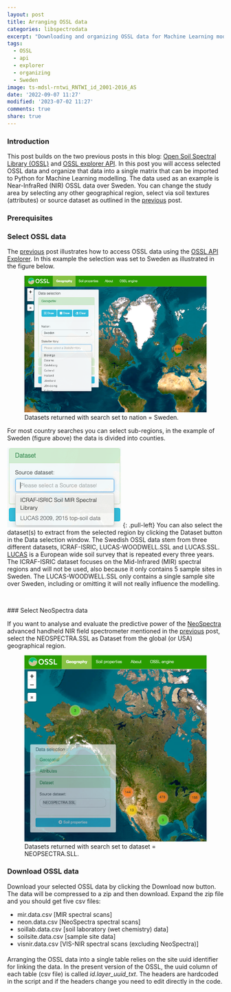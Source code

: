 ```yaml
---
layout: post
title: Arranging OSSL data
categories: libspectrodata
excerpt: "Downloading and organizing OSSL data for Machine Learning modeling in Python, using Sweden as an example"
tags:
  - OSSL
  - api
  - explorer
  - organizing
  - Sweden
image: ts-mdsl-rntwi_RNTWI_id_2001-2016_AS
date: '2022-09-07 11:27'
modified: '2023-07-02 11:27'
comments: true
share: true
---
```


### Introduction

This post builds on the two previous posts in this blog: [Open Soil Spectral Library (OSSL)](../spectrodata-OSSL-intro) and [OSSL explorer API](../spectrodata-OSSL-api-explorer). In this post you will access selected OSSL data and organize that data into a single matrix that can be imported to Python for Machine Learning modelling. The data used as an example is Near-InfraRed (NIR) OSSL data over Sweden. You can change the study area by selecting any other geographical region, select via soil textures (attributes) or source dataset as outlined in the [previous](../spectrodata-OSSL-api-explorer) post.  

### Prerequisites



### Select OSSL data

The [previous](../spectrodata-OSSL-api-explorer) post illustrates how to access OSSL data using the [OSSL API Explorer](https://explorer.soilspectroscopy.org). In this example the selection was set to Sweden as illustrated in the figure below.

<figure>
<img src="../../images/OSSL_explorer_020_select-sweden.png">
<figcaption>Datasets returned with search set to nation = Sweden.</figcaption>
</figure>

For most country searches you can select sub-regions, in the example of Sweden (figure above) the data is divided into counties.

![se-dataset-selection](../../images/OSSL_explorer_021_se-dataset-selection.png)
{: .pull-left}
You can also select the dataset(s) to extract from the selected region by clicking the <span class='button'>Dataset</span> button in the Data selection window. The Swedish OSSL data stem from three different datasets, ICRAF-ISRIC, LUCAS-WOODWELL.SSL and LUCAS.SSL. [LUCAS](https://land.copernicus.eu/imagery-in-situ/lucas) is a European wide soil survey that is repeated every three years. The ICRAF-ISRIC dataset focuses on the Mid-Infrared  (MIR) spectral regions and will not be used, also because it only contains 5 sample sites in Sweden. The LUCAS-WOODWELL.SSL only contains a single sample site over Sweden, including or omitting it will not really influence the modelling.

<figure>
<img src="../../images/whitespace.png">
</figure>
### Select NeoSpectra data

If you want to analyse and evaluate the predictive power of the [NeoSpectra](https://www.si-ware.com) advanced handheld NIR field spectrometer mentioned in the [previous](../spectrodata-OSSL-api-explorer) post, select the NEOSPECTRA.SSL as Dataset from the global (or USA) geographical region.

<figure>
<img src="../../images/OSSL_explorer_022_select-neospectra.png">
<figcaption>Datasets returned with search set to dataset = NEOPSECTRA.SLL.</figcaption>
</figure>

### Download OSSL data

Download your selected OSSL data by clicking the <span class='button'>Download now</span> button. The data will be compressed to a <span class='file'>zip</span> and then download. Expand the <span class='file'>zip</span> file and you should get five <span class='file'>csv</span> files:

- mir.data.csv [MIR spectral scans]
- neon.data.csv [NeoSpectra spectral scans]
- soillab.data.csv [soil laboratory (wet chemistry) data]
- soilsite.data.csv [sample site data]
- visnir.data.csv [VIS-NIR spectral scans (excluding NeoSpectra)]

####

Arranging the OSSL data into a single table relies on the site uuid identifier for linking the data. In the present version of the OSSL, the uuid column of each table (csv file) is called _id.layer_uuid_txt_. The headers are hardcoded in the script and if the headers change you need to edit directly in the code.
